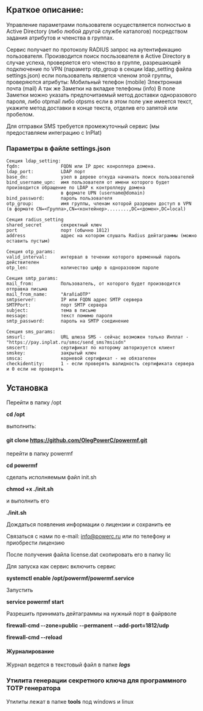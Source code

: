 ## Краткое описание:
Управление параметрами пользователя осуществляется полностью в Active Directory (либо любой другой службе каталогов)
посредством задания атрибутов и членства в группах.

Сервис получает по протоколу RADIUS запрос на аутентификацию пользователя.
Производится поиск посльзователя в Active Directory
в случае успеха, проверяется его членство в группе, разрешающей подключение по VPN (параметр otp_group в секции ldap_setting файла settings.json)
если пользователь является членом этой группы, проверяются атрибуты:
Мобильный телефон (mobile)
Электронная почта (mail)
А так же Заметки на вкладке телефоны (info)
В поле Заметки можно указать предпочитаемый метод доставки одноразового пароля, либо otpmail либо otpsms
если в этом поле уже имеется текст, укажите метод доставки в конце текста, отделив его запятой или пробелом.

Для отправки SMS требуется промежуточный сервис (мы предоставляем интеграцию с InPlat)

### Параметры в файле settings.json

    Секция ldap_setting:
    fqdn:               FQDN или IP дрес конроллера домена.
    ldap_port:          LDAP порт
    base_dn:            узел в дереве откуда начинать поиск пользователей
    bind_username_upn:  имя пользователя от имени которого будет производится обращение по LDAP к контроллеру домена
                        в формате UPN (username@domain)
    bind_password:      пароль пользователя
    otp_group:          имя группы, членам которой разрешен доступ в VPN (в формате CN=<Группа>,CN=<контейнер>........,DC=<домен>,DC=local)
    
    Секция radius_setting
    shared_secret       секректный ключ
    port                порт (обычно 1812)
    address             адрес на котором слушать Radius дейтаграммы (можно оставить пустым)

    Секция otp_params:
    valid_interval:     интервал в течении которого временный пароль действителен
    otp_len:            количество цифр в одноразовом пароле
    
    Секция smtp_params:
    mail_from:          Пользователь, от которого будет производится отправка письма
    mail_from_name:     "ArañiaOTP"
    smtpserver:         IP или FQDN адрес SMTP сервера
    SMTPPort:           порт SMTP сервера
    subject:            тема в письме
    message:            текст помимо пароля
    smtp_password:      пароль на SMTP соединение
    
    Секция sms_params:
    smsurl:             URL шлюза SMS - сейчас возможен только Инплат - "https://pay.inplat.ru/smsc/send_sms?msisdn"
    smscert:            сертификат по которому авторизуется клиент
    smskey:             закрытый ключ
    smsca:              корневой сертификат - не обязателен
    checkidentity:      1 - если проверять валидность сертификата сервера и 0 если не проверять

## Установка
Перейти в папку /opt

**cd /opt**

выполнить:
#### git clone https://github.com/OlegPowerC/powermf.git
перейти в папку powermf

**cd powermf**

сделать исполняемым файл init.sh

**chmod +x ./init.sh**

и выполнить его

**./init.sh**

Дождаться появления информации о лицензии и сохранить ее

Связаться с нами по e-mail: info@powerc.ru или по телефону и приобрести лицензию

После получения файла license.dat скопировать его в папку lic

Для запуска как сервис включить сервис

**systemctl enable /opt/powermf/powermf.service**

Запустить

**service powermf start**

Разрешить принимать дейтаграммы на нужный порт в файрволе

**firewall-cmd --zone=public --permanent --add-port=1812/udp**

**firewall-cmd --reload**

#### Журналирование
Журнал ведется в текстовый файл в папке ***logs***

### Утилита генерации секретного ключа для программного TOTP генератора
Утилиты лежат в папке **tools** под windows и linux
